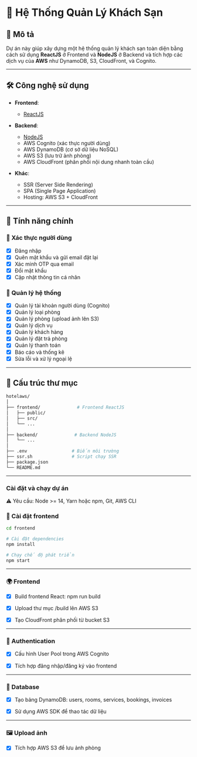 # 🏨 Hệ Thống Quản Lý Khách Sạn

## 📘 Mô tả

Dự án này giúp xây dựng một hệ thống quản lý khách sạn toàn diện bằng cách sử dụng **ReactJS** ở Frontend và **NodeJS** ở Backend và tích hợp các dịch vụ của **AWS** như DynamoDB, S3, CloudFront, và Cognito.

---

## 🛠️ Công nghệ sử dụng

- **Frontend**: 
  - [ReactJS](https://reactjs.org/)

- **Backend**:
  - [NodeJS](https://nodejs.org/)
  - AWS Cognito (xác thực người dùng)
  - AWS DynamoDB (cơ sở dữ liệu NoSQL)
  - AWS S3 (lưu trữ ảnh phòng)
  - AWS CloudFront (phân phối nội dung nhanh toàn cầu)

- **Khác**:
  - SSR (Server Side Rendering)
  - SPA (Single Page Application)
  - Hosting: AWS S3 + CloudFront

---

## 🔐 Tính năng chính

### 👤 Xác thực người dùng
- [x] Đăng nhập
- [x] Quên mật khẩu và gửi email đặt lại
- [x] Xác minh OTP qua email
- [x] Đổi mật khẩu
- [x] Cập nhật thông tin cá nhân

### 🏨 Quản lý hệ thống
- [x] Quản lý tài khoản người dùng (Cognito)
- [x] Quản lý loại phòng
- [x] Quản lý phòng (upload ảnh lên S3)
- [x] Quản lý dịch vụ
- [x] Quản lý khách hàng
- [x] Quản lý đặt trả phòng
- [x] Quản lý thanh toán
- [x] Báo cáo và thống kê
- [x] Sửa lỗi và xử lý ngoại lệ

---

## 📁 Cấu trúc thư mục

```bash
hotelaws/
│
├── frontend/              # Frontend ReactJS
│   ├── public/
│   ├── src/
│   └── ...
│
├── backend/              # Backend NodeJS
│   └── ...
│
├── .env                 # Biến môi trường
├── ssr.sh               # Script chạy SSR
├── package.json
└── README.md
```


---

### Cài đặt và chạy dự án
⚠️ Yêu cầu: Node >= 14, Yarn hoặc npm, Git, AWS CLI
### 🔧 Cài đặt frontend
```bash
cd frontend

# Cài đặt dependencies
npm install

# Chạy chế độ phát triển
npm start

```

---

### 🌍 Frontend
- [x] Build frontend React: npm run build

- [x] Upload thư mục /build lên AWS S3

- [x] Tạo CloudFront phân phối từ bucket S3


---
### 🔐 Authentication
- [x] Cấu hình User Pool trong AWS Cognito

- [x] Tích hợp đăng nhập/đăng ký vào frontend

---
### 💾 Database
- [x] Tạo bảng DynamoDB: users, rooms, services, bookings, invoices

- [x] Sử dụng AWS SDK để thao tác dữ liệu

---
### 🖼️ Upload ảnh
- [x] Tích hợp AWS S3 để lưu ảnh phòng

